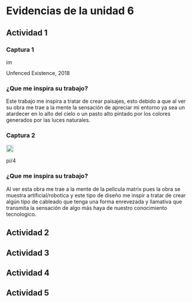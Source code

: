 # Evidencias de la unidad 6

## Actividad 1

### Captura 1

<img width="20" height="15" alt="image" src="https://github.com/user-attachments/assets/d6a3a156-2f8d-4625-a62e-d800247aa7a5" />

Unfenced Existence, 2018

### ¿Que me inspira su trabajo?

Este trabajo me inspira a tratar de crear paisajes, esto debido a que al ver su obra me trae a la mente la sensación de apreciar mi entorno ya sea un atardecer en lo alto del cielo o un pasto alto pintado por los colores generados por las luces naturales.

### Captura 2

<img width="20" height="20" alt="image" src="https://github.com/user-attachments/assets/851f7f26-069b-40b5-a731-7ccdae934e4c" />

pi/4

### ¿Que me inspira su trabajo?

Al ver esta obra me trae a la mente de la pelicula matrix pues la obra se muestra artificial/robotica y este tipo de diseño me inspir a tratar de crear algún tipo de cableado que tenga una forma enrevezada y llamativa que transmita la sensación de algo más haya de nuestro conocimiento tecnologico.

## Actividad 2

## Actividad 3

## Actividad 4

## Actividad 5

